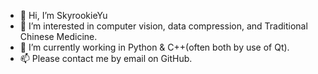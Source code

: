 - 👋 Hi, I’m SkyrookieYu
- 👀 I’m interested in computer vision, data compression, and Traditional Chinese Medicine.
- 🌱 I’m currently working in Python & C++(often both by use of Qt).
- 📫 Please contact me by email on GitHub. 

<!---
SkyrookieYu/SkyrookieYu is a ✨ special ✨ repository because its `README.md` (this file) appears on your GitHub profile.
You can click the Preview link to take a look at your changes.
--->
